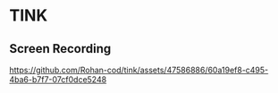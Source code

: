 # TINK

## Screen Recording

https://github.com/Rohan-cod/tink/assets/47586886/60a19ef8-c495-4ba6-b7f7-07cf0dce5248
